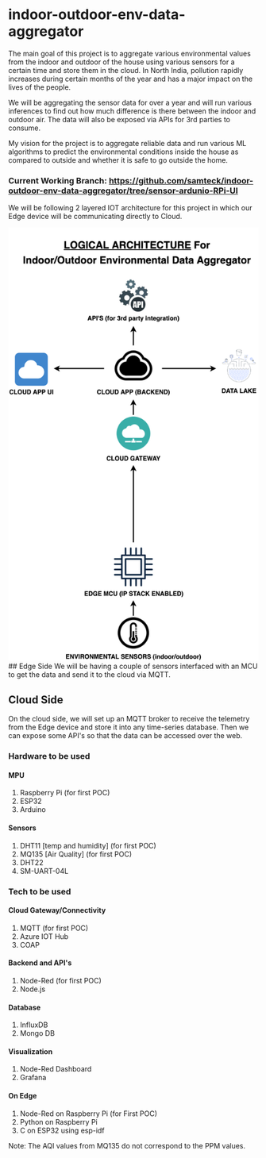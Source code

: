 # indoor-outdoor-env-data-aggregator

The main goal of this project is to aggregate various environmental values from the indoor and outdoor of the house using various sensors for a certain time and store them in the cloud. In North India, pollution rapidly increases during certain months of the year and has a major impact on the lives of the people.

We will be aggregating the sensor data for over a year and will run various inferences to find out how much difference is there between the indoor and outdoor air. The data will also be exposed via APIs for 3rd parties to consume.

My vision for the project is to aggregate reliable data and run various ML algorithms to predict the environmental conditions inside the house as compared to outside and whether it is safe to go outside the home.

### Current Working Branch: https://github.com/samteck/indoor-outdoor-env-data-aggregator/tree/sensor-ardunio-RPi-UI

We will be following 2 layered IOT architecture for this project in which our Edge device will be communicating directly to Cloud.

<img src="https://github.com/samteck/indoor-outdoor-env-data-aggregator/blob/main/architectural-diagrams/ioeda-logical-arch.png" width="700">
## Edge Side 
We will be having a couple of sensors interfaced with an MCU to get the data and send it to the cloud via MQTT.

## Cloud Side 
On the cloud side, we will set up an MQTT broker to receive the telemetry from the Edge device and store it into any time-series database. Then we can expose some API's so that the data can be accessed over the web.

### Hardware to be used

#### MPU
1. Raspberry Pi (for first POC)
2. ESP32
3. Arduino

#### Sensors
1. DHT11 [temp and humidity] (for first POC)
2. MQ135 [Air Quality] (for first POC)
3. DHT22 
4. SM-UART-04L

### Tech to be used

#### Cloud Gateway/Connectivity
1. MQTT (for first POC)
2. Azure IOT Hub
3. COAP

#### Backend and API's
1. Node-Red (for first POC)
2. Node.js

#### Database
1. InfluxDB
2. Mongo DB

#### Visualization
1. Node-Red Dashboard
2. Grafana

#### On Edge
1. Node-Red on Raspberry Pi (for First POC)
2. Python on Raspberry Pi
3. C on ESP32 using esp-idf

Note: The AQI values from MQ135 do not correspond to the PPM values.
